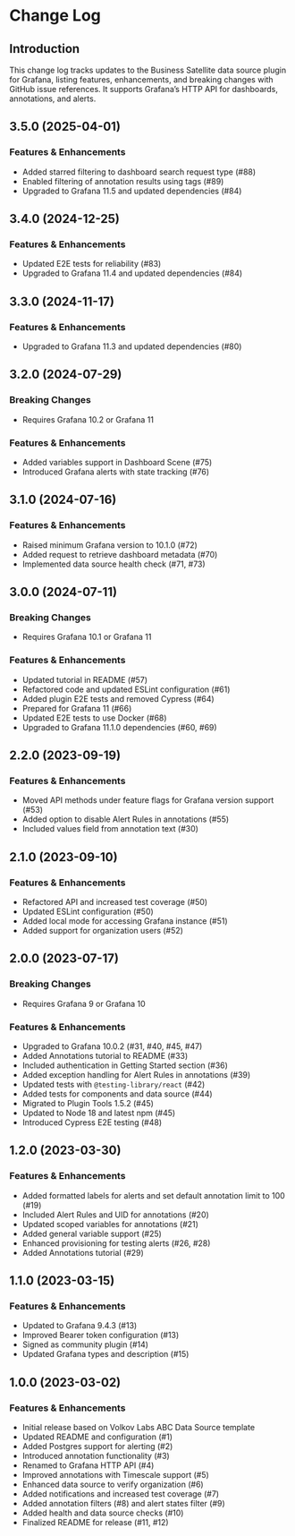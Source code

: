 # Change Log

## Introduction

This change log tracks updates to the Business Satellite data source plugin for Grafana, listing features, enhancements, and breaking changes with GitHub issue references. It supports Grafana’s HTTP API for dashboards, annotations, and alerts.

## 3.5.0 (2025-04-01)

### Features & Enhancements

- Added starred filtering to dashboard search request type (#88)
- Enabled filtering of annotation results using tags (#89)
- Upgraded to Grafana 11.5 and updated dependencies (#84)

## 3.4.0 (2024-12-25)

### Features & Enhancements

- Updated E2E tests for reliability (#83)
- Upgraded to Grafana 11.4 and updated dependencies (#84)

## 3.3.0 (2024-11-17)

### Features & Enhancements

- Upgraded to Grafana 11.3 and updated dependencies (#80)

## 3.2.0 (2024-07-29)

### Breaking Changes

- Requires Grafana 10.2 or Grafana 11

### Features & Enhancements

- Added variables support in Dashboard Scene (#75)
- Introduced Grafana alerts with state tracking (#76)

## 3.1.0 (2024-07-16)

### Features & Enhancements

- Raised minimum Grafana version to 10.1.0 (#72)
- Added request to retrieve dashboard metadata (#70)
- Implemented data source health check (#71, #73)

## 3.0.0 (2024-07-11)

### Breaking Changes

- Requires Grafana 10.1 or Grafana 11

### Features & Enhancements

- Updated tutorial in README (#57)
- Refactored code and updated ESLint configuration (#61)
- Added plugin E2E tests and removed Cypress (#64)
- Prepared for Grafana 11 (#66)
- Updated E2E tests to use Docker (#68)
- Upgraded to Grafana 11.1.0 dependencies (#60, #69)

## 2.2.0 (2023-09-19)

### Features & Enhancements

- Moved API methods under feature flags for Grafana version support (#53)
- Added option to disable Alert Rules in annotations (#55)
- Included values field from annotation text (#30)

## 2.1.0 (2023-09-10)

### Features & Enhancements

- Refactored API and increased test coverage (#50)
- Updated ESLint configuration (#50)
- Added local mode for accessing Grafana instance (#51)
- Added support for organization users (#52)

## 2.0.0 (2023-07-17)

### Breaking Changes

- Requires Grafana 9 or Grafana 10

### Features & Enhancements

- Upgraded to Grafana 10.0.2 (#31, #40, #45, #47)
- Added Annotations tutorial to README (#33)
- Included authentication in Getting Started section (#36)
- Added exception handling for Alert Rules in annotations (#39)
- Updated tests with `@testing-library/react` (#42)
- Added tests for components and data source (#44)
- Migrated to Plugin Tools 1.5.2 (#45)
- Updated to Node 18 and latest npm (#45)
- Introduced Cypress E2E testing (#48)

## 1.2.0 (2023-03-30)

### Features & Enhancements

- Added formatted labels for alerts and set default annotation limit to 100 (#19)
- Included Alert Rules and UID for annotations (#20)
- Updated scoped variables for annotations (#21)
- Added general variable support (#25)
- Enhanced provisioning for testing alerts (#26, #28)
- Added Annotations tutorial (#29)

## 1.1.0 (2023-03-15)

### Features & Enhancements

- Updated to Grafana 9.4.3 (#13)
- Improved Bearer token configuration (#13)
- Signed as community plugin (#14)
- Updated Grafana types and description (#15)

## 1.0.0 (2023-03-02)

### Features & Enhancements

- Initial release based on Volkov Labs ABC Data Source template
- Updated README and configuration (#1)
- Added Postgres support for alerting (#2)
- Introduced annotation functionality (#3)
- Renamed to Grafana HTTP API (#4)
- Improved annotations with Timescale support (#5)
- Enhanced data source to verify organization (#6)
- Added notifications and increased test coverage (#7)
- Added annotation filters (#8) and alert states filter (#9)
- Added health and data source checks (#10)
- Finalized README for release (#11, #12)
